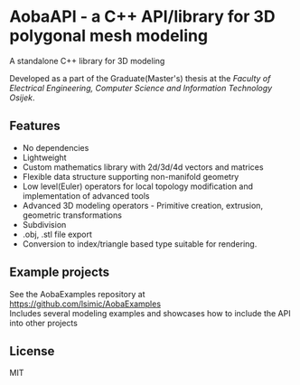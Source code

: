 # AobaAPI - a C++ API/library for 3D polygonal mesh modeling

A standalone C++ library for 3D modeling  

Developed as a part of the Graduate(Master's) thesis at the *Faculty of Electrical Engineering, Computer Science and Information Technology Osijek*.

## Features
- No dependencies
- Lightweight
- Custom mathematics library with 2d/3d/4d vectors and matrices
- Flexible data structure supporting non-manifold geometry
- Low level(Euler) operators for local topology modification and implementation of advanced tools
- Advanced 3D modeling operators - Primitive creation, extrusion, geometric transformations
- Subdivision
- .obj, .stl file export
- Conversion to index/triangle based type suitable for rendering. 

## Example projects
See the AobaExamples repository at  
https://github.com/lsimic/AobaExamples  
Includes several modeling examples and showcases how to include the API into other projects

## License
MIT